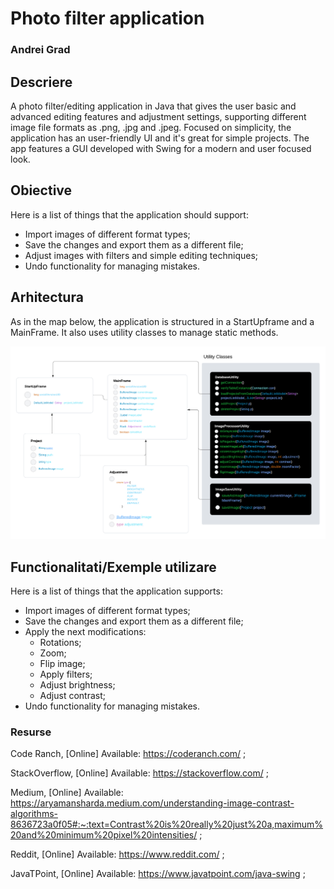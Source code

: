 # Photo filter application
### Andrei Grad

## Descriere
A photo filter/editing application in Java that gives the user basic and advanced editing features and adjustment settings,
supporting different image file formats as .png, .jpg and .jpeg.
Focused on simplicity, the application has an user-friendly UI and it's great for simple projects.
The app features a GUI developed with Swing for a modern and user focused look.

## Obiective
Here is a list of things that the application should support:

* Import images of different format types;
* Save the changes and export them as a different file;
* Adjust images with filters and simple editing techniques;
* Undo functionality for managing mistakes.

## Arhitectura

As in the map below, the application is structured in a StartUpframe and a MainFrame.
It also uses utility classes to manage static methods.

![Alt text](documentatie-ghid-utlizare-raport/Concept_Map.png)

## Functionalitati/Exemple utilizare

Here is a list of things that the application supports:

* Import images of different format types;
* Save the changes and export them as a different file;
* Apply the next modifications:
    - Rotations;
    - Zoom;
    - Flip image;
    - Apply filters;
    - Adjust brightness;
    - Adjust contrast;
* Undo functionality for managing mistakes.

### Resurse
Code Ranch, [Online] Available: https://coderanch.com/ ;

StackOverflow, [Online] Available: https://stackoverflow.com/ ;

Medium, [Online] Available: https://aryamansharda.medium.com/understanding-image-contrast-algorithms-8636723a0f05#:~:text=Contrast%20is%20really%20just%20a,maximum%20and%20minimum%20pixel%20intensities/ ;

Reddit, [Online] Available: https://www.reddit.com/ ;

JavaTPoint, [Online] Available: https://www.javatpoint.com/java-swing ;